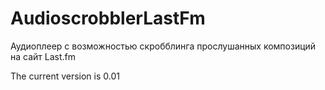 # AudioscrobblerLastFm
Аудиоплеер с возможностью скробблинга прослушанных композиций на сайт Last.fm

The current version is 0.01
